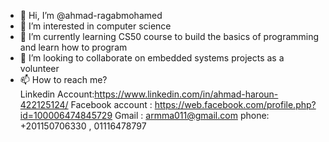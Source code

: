 - 👋 Hi, I’m @ahmad-ragabmohamed
- 👀 I’m interested in computer science
- 🌱 I’m currently learning CS50 course to build the basics of programming and learn how to program
- 💞️ I’m looking to collaborate on embedded systems projects as a volunteer 
- 📫 How to reach me?  
Linkedin Account:https://www.linkedin.com/in/ahmad-haroun-422125124/ 
Facebook account : https://web.facebook.com/profile.php?id=100006474845729
Gmail : armma011@gmail.com
phone: +201150706330 , 01116478797




